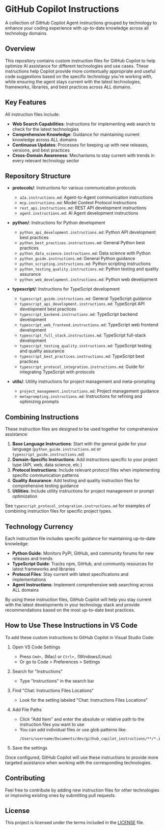 # GitHub Copilot Instructions

A collection of GitHub Copilot Agent instructions grouped by technology to enhance your coding experience with up-to-date knowledge across all technology domains.

## Overview

This repository contains custom instruction files for GitHub Copilot to help optimize AI assistance for different technologies and use cases. These instructions help Copilot provide more contextually appropriate and useful code suggestions based on the specific technology you're working with, while ensuring the agent stays current with the latest technologies, frameworks, libraries, and best practices across ALL domains.

## Key Features

All instruction files include:

- **Web Search Capabilities**: Instructions for implementing web search to check for the latest technologies
- **Comprehensive Knowledge**: Guidance for maintaining current knowledge across ALL domains
- **Continuous Updates**: Processes for keeping up with new releases, versions, and best practices
- **Cross-Domain Awareness**: Mechanisms to stay current with trends in every relevant technology sector

## Repository Structure

- **protocols/**: Instructions for various communication protocols
  - `a2a.instructions.md`: Agent-to-Agent communication instructions
  - `mcp.instructions.md`: Model Context Protocol instructions
  - `rest_api.instructions.md`: REST API development instructions
  - `agent.instructions.md`: AI Agent development instructions

- **python/**: Instructions for Python development
  - `python_api_development.instructions.md`: Python API development best practices
  - `python_best_practices.instructions.md`: General Python best practices
  - `python_data_science.instructions.md`: Data science with Python
  - `python_guide.instructions.md`: General Python guidance
  - `python_scripting.instructions.md`: Python scripting instructions
  - `python_testing_quality.instructions.md`: Python testing and quality assurance
  - `python_web_development.instructions.md`: Python web development
  
- **typescript/**: Instructions for TypeScript development
  - `typescript_guide.instructions.md`: General TypeScript guidance
  - `typescript_api_development.instructions.md`: TypeScript API development best practices
  - `typescript_backend.instructions.md`: TypeScript backend development
  - `typescript_web_frontend.instructions.md`: TypeScript web frontend development
  - `typescript_full_stack.instructions.md`: TypeScript full-stack development
  - `typescript_testing_quality.instructions.md`: TypeScript testing and quality assurance
  - `typescript_best_practices.instructions.md`: TypeScript best practices
  - `typescript_protocol_integration.instructions.md`: Guide for integrating TypeScript with protocols
  
- **utils/**: Utility instructions for project management and meta-prompting
  - `project_management.instructions.md`: Project management guidance
  - `metaprompting.instructions.md`: Instructions for refining and optimizing prompts

## Combining Instructions

These instruction files are designed to be used together for comprehensive assistance:

1. **Base Language Instructions**: Start with the general guide for your language (`python_guide.instructions.md` or `typescript_guide.instructions.md`)
2. **Domain-Specific Instructions**: Add instructions specific to your project type (API, web, data science, etc.)
3. **Protocol Instructions**: Include relevant protocol files when implementing specific communication patterns
4. **Quality Assurance**: Add testing and quality instruction files for comprehensive testing guidance
5. **Utilities**: Include utility instructions for project management or prompt optimization

See `typescript_protocol_integration.instructions.md` for examples of combining instruction files for specific project types.

## Technology Currency

Each instruction file includes specific guidance for maintaining up-to-date knowledge:

- **Python Guide**: Monitors PyPI, GitHub, and community forums for new releases and trends
- **TypeScript Guide**: Tracks npm, GitHub, and community resources for latest frameworks and libraries
- **Protocol Files**: Stay current with latest specifications and implementations
- **Agent Instructions**: Implement comprehensive web searching across ALL domains

By using these instruction files, GitHub Copilot will help you stay current with the latest developments in your technology stack and provide recommendations based on the most up-to-date best practices.

## How to Use These Instructions in VS Code

To add these custom instructions to GitHub Copilot in Visual Studio Code:

1. Open VS Code Settings
   - Press `Cmd+,` (Mac) or `Ctrl+,` (Windows/Linux)
   - Or go to Code > Preferences > Settings

2. Search for "Instructions"
   - Type "Instructions" in the search bar

3. Find "Chat: Instructions Files Locations"
   - Look for the setting labeled "Chat: Instructions Files Locations"

4. Add File Paths
   - Click "Add Item" and enter the absolute or relative path to the instruction files you want to use
   - You can add individual files or use glob patterns like:
     ```
     /Users/username/Documents/dev/github_copilot_instructions/**/*.instructions.md
     ```

5. Save the settings

Once configured, GitHub Copilot will use these instructions to provide more targeted assistance when working with the corresponding technologies.

## Contributing

Feel free to contribute by adding new instruction files for other technologies or improving existing ones by submitting pull requests.

## License

This project is licensed under the terms included in the [LICENSE](LICENSE) file.
